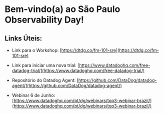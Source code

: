 # Bem-vindo(a) ao São Paulo Observability Day!

## Links Úteis:

- Link para o Workshop: [https://dtdg.co/fm-101-sre](https://dtdg.co/fm-101-sre)

- Link para iniciar uma nova trial: [https://www.datadoghq.com/free-datadog-trial/](https://www.datadoghq.com/free-datadog-trial/)

- Repositório do Datadog Agent: [https://github.com/DataDog/datadog-agent/](https://github.com/DataDog/datadog-agent/)

- Webinar 6 de Junho: [https://www.datadoghq.com/pt/dg/webinars/top3-webinar-brazil/](https://www.datadoghq.com/pt/dg/webinars/top3-webinar-brazil/)
